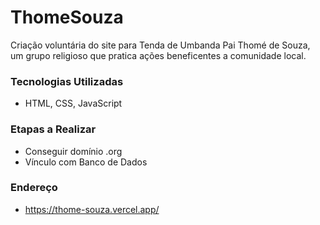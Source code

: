 # ThomeSouza

 Criação voluntária do site para Tenda de Umbanda Pai Thomé de Souza, um grupo religioso que pratica ações beneficentes a comunidade local.

### Tecnologias Utilizadas
- HTML, CSS, JavaScript

### Etapas a Realizar
- Conseguir domínio .org
- Vínculo com Banco de Dados

### Endereço
- https://thome-souza.vercel.app/
